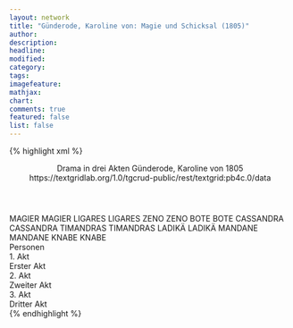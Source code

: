 ```yaml
---
layout: network
title: "Günderode, Karoline von: Magie und Schicksal (1805)"
author:
description:
headline:
modified:
category:
tags:
imagefeature:
mathjax:
chart:
comments: true
featured: false
list: false
---
```

{% highlight xml %}
<?xml-model href="http://raw.githubusercontent.com/DLiNa/project/master/rules/lina.rnc"?><?xml-model href="http://raw.githubusercontent.com/DLiNa/project/master/rules/lina.sch"?>
<play xmlns="http://lina.digital">
  <header>
    <title>Magie und Schicksal</title>
    <subtitle>Drama in drei Akten</subtitle>
    <genretitle/>
    <author>Günderode, Karoline von</author>
    <date type="print" when="1805">1805</date>
    <date type="premiere"/>
    <date type="written"/>
    <source>https://textgridlab.org/1.0/tgcrud-public/rest/textgrid:pb4c.0/data</source>
  </header>
  <personae>
    <character>
      <name>MAGIER</name>
      <alias xml:id="magier">
        <name>MAGIER</name>
      </alias>
    </character>
    <character>
      <name>LIGARES</name>
      <alias xml:id="ligares">
        <name>LIGARES</name>
      </alias>
    </character>
    <character>
      <name>ZENO</name>
      <alias xml:id="zeno">
        <name>ZENO</name>
      </alias>
    </character>
    <character>
      <name>BOTE</name>
      <alias xml:id="bote">
        <name>BOTE</name>
      </alias>
    </character>
    <character>
      <name>CASSANDRA</name>
      <alias xml:id="cassandra">
        <name>CASSANDRA</name>
      </alias>
    </character>
    <character>
      <name>TIMANDRAS</name>
      <alias xml:id="timandras">
        <name>TIMANDRAS</name>
      </alias>
    </character>
    <character>
      <name>LADIKÄ</name>
      <alias xml:id="ladikä">
        <name>LADIKÄ</name>
      </alias>
    </character>
    <character>
      <name>MANDANE</name>
      <alias xml:id="mandane">
        <name>MANDANE</name>
      </alias>
    </character>
    <character>
      <name>KNABE</name>
      <alias xml:id="knabe">
        <name>KNABE</name>
      </alias>
    </character>
  </personae>
  <text>
    <div>
      <head>Personen</head>
    </div>
    <div>
      <head>1. Akt</head>
      <div>
        <head>Erster Akt</head>
        <sp who="#magier">
          <amount n="9" unit="speech_acts"/>
          <amount n="879" unit="words"/>
          <amount n="118" unit="lines"/>
          <amount n="4822" unit="chars"/>
        </sp>
        <sp who="#ligares">
          <amount n="14" unit="speech_acts"/>
          <amount n="777" unit="words"/>
          <amount n="105" unit="lines"/>
          <amount n="4229" unit="chars"/>
        </sp>
        <sp who="#zeno">
          <amount n="7" unit="speech_acts"/>
          <amount n="265" unit="words"/>
          <amount n="35" unit="lines"/>
          <amount n="1431" unit="chars"/>
        </sp>
        <sp who="#bote">
          <amount n="1" unit="speech_acts"/>
          <amount n="15" unit="words"/>
          <amount n="2" unit="lines"/>
          <amount n="81" unit="chars"/>
        </sp>
        <sp who="#cassandra">
          <amount n="5" unit="speech_acts"/>
          <amount n="467" unit="words"/>
          <amount n="62" unit="lines"/>
          <amount n="2579" unit="chars"/>
        </sp>
        <sp who="#timandras">
          <amount n="4" unit="speech_acts"/>
          <amount n="190" unit="words"/>
          <amount n="25" unit="lines"/>
          <amount n="1041" unit="chars"/>
        </sp>
        <sp who="#ladikä">
          <amount n="3" unit="speech_acts"/>
          <amount n="54" unit="words"/>
          <amount n="7" unit="lines"/>
          <amount n="271" unit="chars"/>
        </sp>
        <sp who="#mandane">
          <amount n="3" unit="speech_acts"/>
          <amount n="30" unit="words"/>
          <amount n="4" unit="lines"/>
          <amount n="163" unit="chars"/>
        </sp>
      </div>
    </div>
    <div>
      <head>2. Akt</head>
      <div>
        <head>Zweiter Akt</head>
        <sp who="#ligares">
          <amount n="17" unit="speech_acts"/>
          <amount n="802" unit="words"/>
          <amount n="104" unit="lines"/>
          <amount n="4305" unit="chars"/>
        </sp>
        <sp who="#zeno">
          <amount n="22" unit="speech_acts"/>
          <amount n="526" unit="words"/>
          <amount n="66" unit="lines"/>
          <amount n="2801" unit="chars"/>
        </sp>
        <sp who="#timandras">
          <amount n="8" unit="speech_acts"/>
          <amount n="352" unit="words"/>
          <amount n="46" unit="lines"/>
          <amount n="1917" unit="chars"/>
        </sp>
        <sp who="#magier">
          <amount n="11" unit="speech_acts"/>
          <amount n="996" unit="words"/>
          <amount n="129" unit="lines"/>
          <amount n="5401" unit="chars"/>
        </sp>
        <sp who="#mandane">
          <amount n="5" unit="speech_acts"/>
          <amount n="266" unit="words"/>
          <amount n="37" unit="lines"/>
          <amount n="1504" unit="chars"/>
        </sp>
        <sp who="#ladikä">
          <amount n="5" unit="speech_acts"/>
          <amount n="251" unit="words"/>
          <amount n="33" unit="lines"/>
          <amount n="1379" unit="chars"/>
        </sp>
        <sp who="#knabe">
          <amount n="2" unit="speech_acts"/>
          <amount n="25" unit="words"/>
          <amount n="3" unit="lines"/>
          <amount n="122" unit="chars"/>
        </sp>
      </div>
    </div>
    <div>
      <head>3. Akt</head>
      <div>
        <head>Dritter Akt</head>
        <sp who="#ligares">
          <amount n="26" unit="speech_acts"/>
          <amount n="1387" unit="words"/>
          <amount n="180" unit="lines"/>
          <amount n="7536" unit="chars"/>
        </sp>
        <sp who="#knabe">
          <amount n="3" unit="speech_acts"/>
          <amount n="93" unit="words"/>
          <amount n="12" unit="lines"/>
          <amount n="486" unit="chars"/>
        </sp>
        <sp who="#zeno">
          <amount n="3" unit="speech_acts"/>
          <amount n="354" unit="words"/>
          <amount n="48" unit="lines"/>
          <amount n="1937" unit="chars"/>
        </sp>
        <sp who="#ladikä">
          <amount n="14" unit="speech_acts"/>
          <amount n="630" unit="words"/>
          <amount n="86" unit="lines"/>
          <amount n="3428" unit="chars"/>
        </sp>
        <sp who="#mandane">
          <amount n="2" unit="speech_acts"/>
          <amount n="24" unit="words"/>
          <amount n="4" unit="lines"/>
          <amount n="154" unit="chars"/>
        </sp>
        <sp who="#cassandra">
          <amount n="13" unit="speech_acts"/>
          <amount n="347" unit="words"/>
          <amount n="46" unit="lines"/>
          <amount n="1899" unit="chars"/>
        </sp>
      </div>
    </div>
  </text>
</play>
{% endhighlight %}
